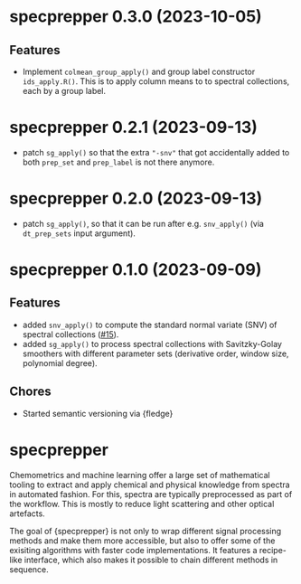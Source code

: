 <!-- NEWS.md is maintained by https://cynkra.github.io/fledge, do not edit -->

# specprepper 0.3.0 (2023-10-05)

## Features

- Implement `colmean_group_apply()` and group label constructor `ids_apply.R()`. This is to apply column means to to spectral
  collections, each by a group label.

# specprepper 0.2.1 (2023-09-13)

- patch `sg_apply()` so that the extra `"-snv"` that got accidentally added
  to both `prep_set` and `prep_label` is not there anymore.


# specprepper 0.2.0 (2023-09-13)

- patch `sg_apply()`, so that it can be run after e.g. `snv_apply()` (via
  `dt_prep_sets` input argument).


# specprepper 0.1.0 (2023-09-09)

## Features

- added `snv_apply()` to compute the standard normal variate (SNV) of
  spectral collections ([#15](https://github.com/spectral-cockpit/specprepper/pull/15)).
- added `sg_apply()` to process spectral collections with Savitzky-Golay
  smoothers with different parameter sets (derivative order, window size, 
  polynomial degree).

## Chores

- Started semantic versioning via {fledge}

# specprepper

Chemometrics and machine learning offer a large set of mathematical tooling to extract and apply chemical and physical knowledge from spectra in automated fashion. For this, spectra are typically preprocessed as part of the workflow. This is mostly to reduce light scattering and other optical artefacts.

The goal of {specprepper} is not only to wrap different signal processing methods and make them more accessible, but also to offer some of the exisiting algorithms with faster code implementations. It features a recipe-like interface, which also makes it possible to chain different methods in sequence.

